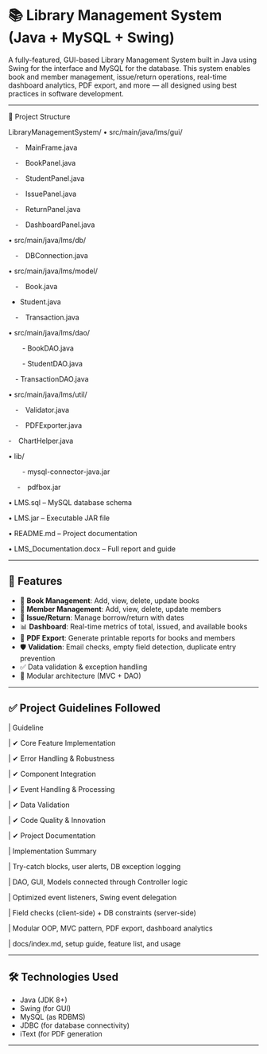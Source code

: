 # 📚 Library Management System (Java + MySQL + Swing)

A fully-featured, GUI-based Library Management System built in Java using Swing for the interface and MySQL for the database. This system enables book and member management, issue/return operations, real-time dashboard analytics, PDF export, and more — all designed using best practices in software development.

---

📂 Project Structure

LibraryManagementSystem/ • src/main/java/lms/gui/

 - MainFrame.java

 - BookPanel.java

 - StudentPanel.java

 - IssuePanel.java

 - ReturnPanel.java

 - DashboardPanel.java

• src/main/java/lms/db/

 - DBConnection.java

• src/main/java/lms/model/

 - Book.java

 - Student.java
   
 - Transaction.java

• src/main/java/lms/dao/

  - BookDAO.java

  - StudentDAO.java

  - TransactionDAO.java

• src/main/java/lms/util/

 - Validator.java
 
 - PDFExporter.java
 
 - ChartHelper.java
 

• lib/

  - mysql-connector-java.jar

  - pdfbox.jar

• LMS.sql – MySQL database schema

• LMS.jar – Executable JAR file

• README.md – Project documentation

• LMS_Documentation.docx – Full report and guide

---


## 🚀 Features

- 📖 **Book Management**: Add, view, delete, update books
- 👤 **Member Management**: Add, view, delete, update members
- 🔁 **Issue/Return**: Manage borrow/return with dates
- 📊 **Dashboard**: Real-time metrics of total, issued, and available books
- 📄 **PDF Export**: Generate printable reports for books and members
- 🛡️ **Validation**: Email checks, empty field detection, duplicate entry prevention
- ✅ Data validation & exception handling
- 🧩 Modular architecture (MVC + DAO)

---  

                          
## ✅ Project Guidelines Followed

| Guideline

| ✔ Core Feature Implementation 

| ✔ Error Handling & Robustness

| ✔ Component Integration

| ✔ Event Handling & Processing

| ✔ Data Validation

| ✔ Code Quality & Innovation

| ✔ Project Documentation


| Implementation Summary


| Try-catch blocks, user alerts, DB exception logging

| DAO, GUI, Models connected through Controller logic

| Optimized event listeners, Swing event delegation

| Field checks (client-side) + DB constraints (server-side)

| Modular OOP, MVC pattern, PDF export, dashboard analytics 

| docs/index.md, setup guide, feature list, and usage 


---

## 🛠️ Technologies Used

-   Java (JDK 8+)
-   Swing (for GUI)
-   MySQL (as RDBMS)
-   JDBC (for database connectivity)
-   iText (for PDF generation

---
